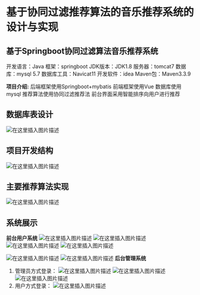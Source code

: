 # 基于协同过滤推荐算法的音乐推荐系统的设计与实现

## 基于Springboot协同过滤算法音乐推荐系统
开发语言：Java
框架：springboot
JDK版本：JDK1.8
服务器：tomcat7
数据库：mysql 5.7
数据库工具：Navicat11
开发软件：idea
Maven包：Maven3.3.9

**项目介绍:**
后端框架使用Springboot+mybatis
前端框架使用Vue
数据库使用mysql
推荐算法使用协同过滤推荐法
前台界面采用智能排序向用户进行推荐

## 数据库表设计
![在这里插入图片描述](https://i-blog.csdnimg.cn/direct/98c961b191554c09889d38d93cae5d43.png)
## 项目开发结构
![在这里插入图片描述](https://i-blog.csdnimg.cn/direct/c9cb8b7caafe49abaf5e6c34314300c9.png)
## 主要推荐算法实现
![在这里插入图片描述](https://i-blog.csdnimg.cn/direct/bc610970b91c422f89639763cc880472.png)
## 系统展示
**前台用户系统**
![在这里插入图片描述](https://i-blog.csdnimg.cn/direct/74f98502735640a8a9053975b234fff1.png)
![在这里插入图片描述](https://i-blog.csdnimg.cn/direct/eb7ee6b206b942a2b03732c61b5d4fb9.png)
![在这里插入图片描述](https://i-blog.csdnimg.cn/direct/1dbdcef3c6b94e07911ff4efa3ff2b08.png)
![在这里插入图片描述](https://i-blog.csdnimg.cn/direct/cd3168d283d44e23824bf1119b754832.png)

![在这里插入图片描述](https://i-blog.csdnimg.cn/direct/4b89ea8e2be14d55abb6082cd27da906.png)
![在这里插入图片描述](https://i-blog.csdnimg.cn/direct/8dbeb878679847ce8539a0e70318d4e1.png)
**后台管理系统**

 1. 管理员方式登录：
![在这里插入图片描述](https://i-blog.csdnimg.cn/direct/9c2f9b299ce14e6181c82f69f3a9d445.png)
![在这里插入图片描述](https://i-blog.csdnimg.cn/direct/ce479574eb4f42758e335c8c46e24d9f.png)
![在这里插入图片描述](https://i-blog.csdnimg.cn/direct/0c4449a68d6f4d6dbcab38d065e1b31d.png)
 2. 用户方式登录：
 ![在这里插入图片描述](https://i-blog.csdnimg.cn/direct/6381688e7dfa40778d91b730d6f71ab6.png)


